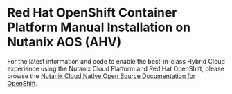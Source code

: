 # Red Hat OpenShift Container Platform Manual Installation on Nutanix AOS (AHV)

For the latest information and code to enable the best-in-class Hybrid Cloud experience using the Nutanix Cloud Platform and Red Hat OpenShift, please browse the [Nutanix Cloud Native Open Source Documentation for OpenShift](https://opendocs.nutanix.com/openshift).
